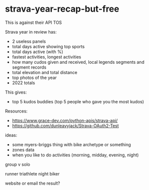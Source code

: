 # strava-year-recap-but-free

This is against their API TOS

Strava year in review has:
- 2 useless panels
- total days active showing top sports
- total days active (with %)
- fastest activities, longest activities
- how many cudos given and received, local legends segments and segment records
- total elevation and total distance
- top photos of the year
- 2022 totals

This gives:
- top 5 kudos buddies (top 5 people who gave you the most kudos)

Resources:
- https://www.grace-dev.com/python-apis/strava-api/
- https://github.com/dunleavyjack/Strava-OAuth2-Test

ideas:
- some myers-briggs thing with bike archetype or something
- zones data
- when you like to do activities (morning, midday, evening, night)

group v solo

runner
triathlete
night biker

website or email the result?

